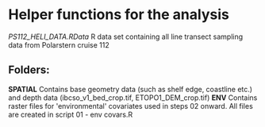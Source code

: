 # Helper functions for the analysis
*PS112_HELI_DATA.RData*
R data set containing all line transect sampling data from Polarstern cruise 112

## Folders:
**SPATIAL**
Contains base geometry data (such as shelf edge, coastline etc.) and depth data (ibcso_v1_bed_crop.tif, ETOPO1_DEM_crop.tif)
**ENV**
Contains raster files for 'environmental' covariates used in steps 02 onward. All files are created in script 01 - env covars.R
